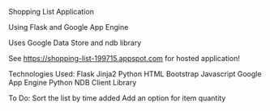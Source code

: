 Shopping List Application

Using Flask and Google App Engine

Uses Google Data Store and ndb library

See https://shopping-list-199715.appspot.com for hosted application!

Technologies Used:
  Flask
  Jinja2
  Python
  HTML
  Bootstrap
  Javascript
  Google App Engine
  Python NDB Client Library

To Do:
  Sort the list by time added
  Add an option for item quantity
